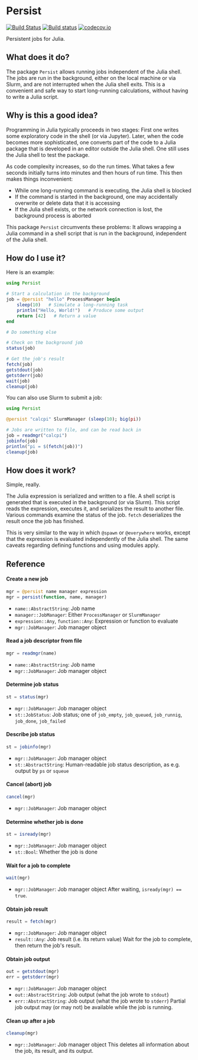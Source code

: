 # Persist

[![Build Status](https://travis-ci.org/eschnett/Persist.jl.svg?branch=master)](https://travis-ci.org/eschnett/Persist.jl)
[![Build status](https://ci.appveyor.com/api/projects/status/yxffg2v2tb90vnf2?svg=true)](https://ci.appveyor.com/project/eschnett/persist-jl)
[![codecov.io](https://codecov.io/github/eschnett/Persist.jl/coverage.svg?branch=master)](https://codecov.io/github/eschnett/Persist.jl?branch=master)

Persistent jobs for Julia.

## What does it do?

The package `Persist` allows running jobs independent of the Julia shell. The jobs are run in the background, either on the local machine or via Slurm, and are not interrupted when the Julia shell exits. This is a convenient and safe way to start long-running calculations, without having to write a Julia script.

## Why is this a good idea?

Programming in Julia typically proceeds in two stages: First one writes some exploratory code in the shell (or via Jupyter). Later, when the code becomes more sophisticated, one converts part of the code to a Julia package that is developed in an editor outside the Julia shell. One still uses the Julia shell to test the package.

As code complexity increases, so do the run times. What takes a few seconds initially turns into minutes and then hours of run time. This then makes things inconvenient:
- While one long-running command is executing, the Julia shell is blocked
- If the command is started in the background, one may accidentally overwrite or delete data that it is accessing
- If the Julia shell exists, or the network connection is lost, the background process is aborted

This package `Persist` circumvents these problems: It allows wrapping a Julia command in a shell script that is run in the background, independent of the Julia shell.

## How do I use it?

Here is an example:

```Julia
using Persist

# Start a calculation in the background
job = @persist "hello" ProcessManager begin
    sleep(10)   # Simulate a long-running task
    println("Hello, World!")   # Produce some output
    return [42]   # Return a value
end

# Do something else

# Check on the background job
status(job)

# Get the job's result
fetch(job)
getstdout(job)
getstderr(job)
wait(job)
cleanup(job)
```

You can also use Slurm to submit a job:

```Julia
using Persist

@persist "calcpi" SlurmManager (sleep(10); big(pi))

# Jobs are written to file, and can be read back in
job = readmgr("calcpi")
jobinfo(job)
println("pi = $(fetch(job))")
cleanup(job)
```

## How does it work?

Simple, really.

The Julia expression is serialized and written to a file. A shell script is generated that is executed in the background (or via Slurm). This script reads the expression, executes it, and serializes the result to another file. Various commands examine the status of the job. `fetch` deserializes the result once the job has finished.

This is very similar to the way in which `@spawn` or `@everywhere` works, except that the expression is evaluated independently of the Julia shell. The same caveats regarding defining functions and using modules apply.

## Reference

#### Create a new job
```Julia
mgr = @persist name manager expression
mgr = persist(function, name, manager)
```
- `name::AbstractString`: Job name
- `manager::JobManager`: Either `ProcessManager` or `SlurmManager`
- `expression::Any`, `function::Any`: Expression or function to evaluate
- `mgr::JobManager`: Job manager object

#### Read a job descriptor from file
```Julia
mgr = readmgr(name)
```
- `name::AbstractString`: Job name
- `mgr::JobManager`: Job manager object

#### Determine job status
```Julia
st = status(mgr)
```
- `mgr::JobManager`: Job manager object
- `st::JobStatus`: Job status; one of `job_empty`, `job_queued`, `job_runnig`, `job_done`, `job_failed`

#### Describe job status
```Julia
st = jobinfo(mgr)
```
- `mgr::JobManager`: Job manager object
- `st::AbstractString`: Human-readable job status description, as e.g. output by `ps` or `squeue`

#### Cancel (abort) job
```Julia
cancel(mgr)
```
- `mgr::JobManager`: Job manager object

#### Determine whether job is done
```Julia
st = isready(mgr)
```
- `mgr::JobManager`: Job manager object
- `st::Bool`: Whether the job is done

#### Wait for a job to complete
```Julia
wait(mgr)
```
- `mgr::JobManager`: Job manager object
After waiting, `isready(mgr) == true`.

#### Obtain job result
```Julia
result = fetch(mgr)
```
- `mgr::JobManager`: Job manager object
- `result::Any`: Job result (i.e. its return value)
Wait for the job to complete, then return the job's result.

#### Obtain job output
```Julia
out = getstdout(mgr)
err = getstderr(mgr)
```
- `mgr::JobManager`: Job manager object
- `out::AbstractString`: Job output (what the job wrote to `stdout`)
- `err::AbstractString`: Job output (what the job wrote to `stderr`)
Partial job output may (or may not) be available while the job is running.

#### Clean up after a job
```Julia
cleanup(mgr)
```
- `mgr::JobManager`: Job manager object
This deletes all information about the job, its result, and its output.
